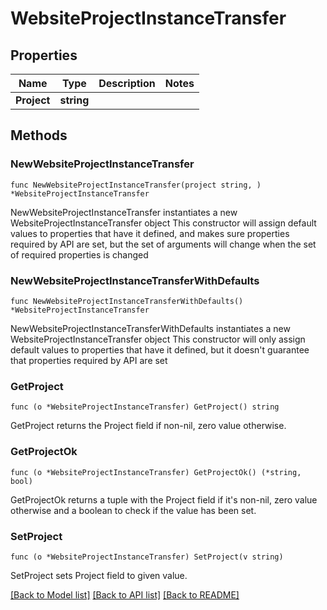# WebsiteProjectInstanceTransfer

## Properties

Name | Type | Description | Notes
------------ | ------------- | ------------- | -------------
**Project** | **string** |  | 

## Methods

### NewWebsiteProjectInstanceTransfer

`func NewWebsiteProjectInstanceTransfer(project string, ) *WebsiteProjectInstanceTransfer`

NewWebsiteProjectInstanceTransfer instantiates a new WebsiteProjectInstanceTransfer object
This constructor will assign default values to properties that have it defined,
and makes sure properties required by API are set, but the set of arguments
will change when the set of required properties is changed

### NewWebsiteProjectInstanceTransferWithDefaults

`func NewWebsiteProjectInstanceTransferWithDefaults() *WebsiteProjectInstanceTransfer`

NewWebsiteProjectInstanceTransferWithDefaults instantiates a new WebsiteProjectInstanceTransfer object
This constructor will only assign default values to properties that have it defined,
but it doesn't guarantee that properties required by API are set

### GetProject

`func (o *WebsiteProjectInstanceTransfer) GetProject() string`

GetProject returns the Project field if non-nil, zero value otherwise.

### GetProjectOk

`func (o *WebsiteProjectInstanceTransfer) GetProjectOk() (*string, bool)`

GetProjectOk returns a tuple with the Project field if it's non-nil, zero value otherwise
and a boolean to check if the value has been set.

### SetProject

`func (o *WebsiteProjectInstanceTransfer) SetProject(v string)`

SetProject sets Project field to given value.



[[Back to Model list]](../README.md#documentation-for-models) [[Back to API list]](../README.md#documentation-for-api-endpoints) [[Back to README]](../README.md)


